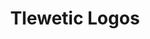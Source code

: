 ---
pid: CH301
title: Tlewetic Logos
location_transcription: Erie Av
zipcode: '19013'
outside_phl: 'Chester PA '
neighborhood: 
age: '25'
age_range: 20-29
instagram: 
image_file_name: CH_301.jpg
proposal_transcription: |-
  Everyone has something to say
  spoken words
topic: Art,Inclusivity
topic_summary: 0, 0
type: Performance
keywords_other: 
credit: 
image_labels: 
twitter: 
facebook: 
permalink: "/monuments/ch301/"
layout: item-page
---